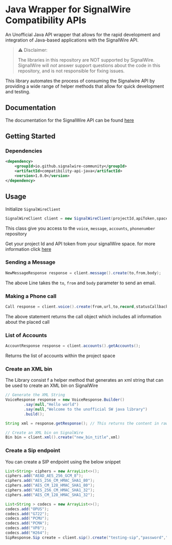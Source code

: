 # Java Wrapper for SignalWire Compatibility APIs

An Unofficial Java API wrapper that allows for the rapid development and integration of Java-based applications with the SignalWire
API.

> ⚠️ Disclaimer:
>
> The libraries in this repository are NOT supported by SignalWire. SignalWire will _not_ answer support questions about the code in this repository, and is not responsible for fixing issues.

This library automates the process of consuming the Signalwire API by providing a wide range of helper methods that
allow for quick development and testing.

## Documentation

The documentation for the SignalWire API can be
found [here](https://developer.signalwire.com/compatibility-api/reference/overview)

## Getting Started

### Dependencies

```xml
<dependency>
    <groupId>io.github.signalwire-community</groupId>
    <artifactId>compatibility-api-java</artifactId>
    <version>1.0.0</version>
</dependency>
```
## Usage

Initialize `SignalWireClient`

```java
SignalWireClient client = new SignalWireClient(projectId,apiToken,spaceName);
```

This class give you access to the `voice`, `message`, `accounts`, `phonenumber` repository

Get your project Id and API token from your signalWire space. for more information
click [here](https://developer.signalwire.com/apis/docs/navigating-your-space)

### Sending a Message

```java
NewMessageResponse response = client.message().create(to,from,body);
```

The above Line takes the `to`, `from` and `body` parameter to send an email.

### Making a Phone call

```java
Call response = client.voice().create(from,url,to,record,statusCallback);
```

The above statement returns the call object which includes all information about the placed call

### List of Accounts

```java
AccountResponse response = client.accounts().getAccounts();
```

Returns the list of accounts within the project space

### Create an XML bin

The Library consist f a helper method that generates an xml string that can be used to create an XML bin on SignalWire

```java
// Generate the XML String    
VoiceResponse response = new VoiceResponse.Builder()
        .say(null,"Hello world")
        .say(null,"Welcome to the unofficial SW java library")
        .build();

String xml = response.getResponse(); // This returns the content in raw xml file

// Create an XML bin on SignalWire
Bin bin = client.xml().create("new_bin_title",xml)
```

### Create a Sip endpoint
You can create a SIP endpoint using the below snippet

```java
List<String> ciphers = new ArrayList<>();
ciphers.add("AEAD_AES_256_GCM_8");
ciphers.add("AES_256_CM_HMAC_SHA1_80");
ciphers.add("AES_CM_128_HMAC_SHA1_80");
ciphers.add("AES_256_CM_HMAC_SHA1_32");
ciphers.add("AES_CM_128_HMAC_SHA1_32");

List<String > codecs = new ArrayList<>();
codecs.add("OPUS");
codecs.add("G722");
codecs.add("PCMU");
codecs.add("PCMA");
codecs.add("VP8");
codecs.add("H264");
SipResponse.Sip create = client.sip().create("testing-sip","password","testing", "+1444433344",ciphers, codecs,"required")
```